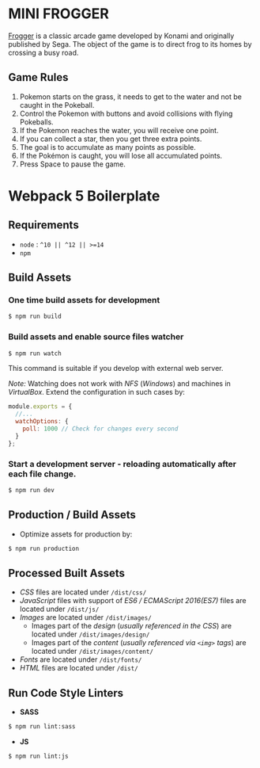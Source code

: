 # MINI FROGGER

[Frogger](https://en.wikipedia.org/wiki/Frogger) is a classic arcade game developed by Konami and originally published by Sega. The object of the game is to direct frog to its homes by crossing a busy road.

## Game Rules
1. Pokemon starts on the grass, it needs to get to the water and not be caught in the Pokeball.
2. Control the Pokemon with buttons and avoid collisions with flying Pokeballs.
3. If the Pokemon reaches the water, you will receive one point.
4. If you can collect a star, then you get three extra points.
5. The goal is to accumulate as many points as possible.
6. If the Pokémon is caught, you will lose all accumulated points.
7. Press Space to pause the game.

# Webpack 5 Boilerplate

## Requirements

* `node` : `^10 || ^12 || >=14`
* `npm`

## Build Assets

### One time build assets for development

```sh
$ npm run build
```

### Build assets and enable source files watcher

```sh
$ npm run watch
```

This command is suitable if you develop with external web server.

*Note:* Watching does not work with *NFS* (*Windows*) and machines in *VirtualBox*. 
Extend the configuration in such cases by:

```js
module.exports = {
  //...
  watchOptions: {
    poll: 1000 // Check for changes every second
  }
};
```

### Start a development server - reloading automatically after each file change.

```sh
$ npm run dev
```

## Production / Build Assets

* Optimize assets for production by:

```sh
$ npm run production
```

## Processed Built Assets

* _CSS_ files are located under `/dist/css/`
* _JavaScript_ files with support of _ES6 / ECMAScript 2016(ES7)_ files are located under `/dist/js/`
* _Images_ are located under `/dist/images/`
  * Images part of the _design_ (_usually referenced in the CSS_) are located under `/dist/images/design/`
  * Images part of the _content_ (_usually referenced via `<img>` tags_) are located under `/dist/images/content/`
* _Fonts_ are located under `/dist/fonts/`
* _HTML_ files are located under `/dist/`

## Run Code Style Linters

* **SASS**

```sh
$ npm run lint:sass
```
* **JS**

```sh
$ npm run lint:js
```
